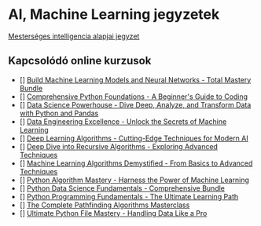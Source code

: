 # AI, Machine Learning jegyzetek

[Mesterséges intelligencia alapjai jegyzet](Mesterseges_intelligencia_alapjai-ME/readme.md)

## Kapcsolódó online kurzusok

- [] [Build Machine Learning Models and Neural Networks - Total Mastery Bundle](https://training.mammothinteractive.com/courses/enrolled/2419867)
- [] [Comprehensive Python Foundations - A Beginner's Guide to Coding](https://training.mammothinteractive.com/courses/enrolled/2648952)
- [] [Data Science Powerhouse - Dive Deep, Analyze, and Transform Data with Python and Pandas](https://training.mammothinteractive.com/courses/enrolled/2612551)
- [] [Data Engineering Excellence - Unlock the Secrets of Machine Learning](https://training.mammothinteractive.com/courses/enrolled/2611506)
- [] [Deep Learning Algorithms - Cutting-Edge Techniques for Modern AI](https://training.mammothinteractive.com/courses/enrolled/2569759)
- [] [Deep Dive into Recursive Algorithms - Exploring Advanced Techniques](https://training.mammothinteractive.com/courses/enrolled/2567328)
- [] [Machine Learning Algorithms Demystified - From Basics to Advanced Techniques](https://training.mammothinteractive.com/courses/enrolled/2569760)
- [] [Python Algorithm Mastery - Harness the Power of Machine Learning](https://training.mammothinteractive.com/courses/enrolled/2611499)
- [] [Python Data Science Fundamentals - Comprehensive Bundle](https://training.mammothinteractive.com/courses/enrolled/2419257)
- [] [Python Programming Fundamentals - The Ultimate Learning Path](https://training.mammothinteractive.com/courses/enrolled/2418912)
- [] [The Complete Pathfinding Algorithms Masterclass](https://training.mammothinteractive.com/courses/enrolled/2562766)
- [] [Ultimate Python File Mastery - Handling Data Like a Pro](https://training.mammothinteractive.com/courses/enrolled/2633196)